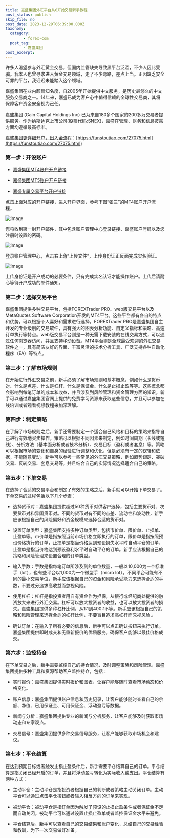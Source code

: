 ```yaml
---
title: 嘉盛集团外汇平台从0开始交易新手教程
post_status: publish
skip_file: no
post_date: 2023-12-29T06:39:00.000Z
taxonomy:
  category:
        - forex-com
  post_tag:
        - 嘉盛集团
post_excerpt: 
---
```

许多人渴望参与外汇黄金交易，但国内监管缺失导致黑平台泛滥，不少人因此受骗。我本人也曾寻求进入黄金交易领域，走了不少弯路，差点上当。正因缺乏安全可靠的平台，我迟迟未能踏入这个领域。

嘉盛集团在业内颇具知名度，自2005年开始提供中文服务，是历史最悠久的中文服务交易商之一。14年来，嘉盛已成为客户心中值得信赖的全球性交易商，其将保障客户资金安全视为己任。

嘉盛集团 (Gain Capital Holdings Inc) 已为来自180多个国家的200多万交易者提供服务。作为纳斯达克上市公司(股票代码:SNEX)，嘉盛在管理、财务和信息披露方面均遵循最高标准。

[嘉盛集团更详细开户，出入金流程](https://funstoutiao.com/27075.html)：[https://funstoutiao.com/27075.html](https://funstoutiao.com/27075.html)

### 第一步：开设账户

* [嘉盛集团MT4账户开户链接](https://s.ssgg.net/jsmt4)

* [嘉盛集团MT5账户开户链接](https://s.ssgg.net/jsmt5)

* [嘉盛专属交易平台开户链接](https://s.ssgg.net/js)

点击上面对应的开户链接，进入开户界面，参考下图“张三”的MT4账户开户流程。

![Image](https://prod-files-secure.s3.us-west-2.amazonaws.com/39ed1227-6d7d-4570-be36-9ccd4a2c4241/7a167aea-686b-400d-af59-4e18eb607a40/640.png?X-Amz-Algorithm=AWS4-HMAC-SHA256&X-Amz-Content-Sha256=UNSIGNED-PAYLOAD&X-Amz-Credential=ASIAZI2LB46624DM2GGW%2F20250215%2Fus-west-2%2Fs3%2Faws4_request&X-Amz-Date=20250215T101312Z&X-Amz-Expires=3600&X-Amz-Security-Token=IQoJb3JpZ2luX2VjEBoaCXVzLXdlc3QtMiJHMEUCIC1Klonid4290Npptj9h018PItsu60%2BT5K672GrXoLi%2FAiEA%2BuUiYsUUR0oh2RteL5fdFZEVDVGj698nOj6CsL2sHzAq%2FwMIQxAAGgw2Mzc0MjMxODM4MDUiDCxzxKBh2WYOJAmz%2BSrcA57mQUTjnaLVu6vtNy2%2BFWDqvKTDO9KkGXk3CsQ4%2FZd8fgpVUn07%2FcYVeBHZv551PArW2hzXzz7WF0xVywkhNRvotKSXjujNlQOyjdiR9vty75v2DGKlmjSPVk3j%2BJL97LBkz8ZwhrIMX9zirGS9cy3QqEY6jvyVsakCUGrffOe235U%2FKM9yzxRd2tbitirK%2BDowbHBvDDFUcTtFubPsG%2Bwt%2ButZ8CFSFvKf9WVvUeIbTG%2BTgkK7o%2B5susGOrXsbYosHuEpEwFWmGZBSfFbFpA7nyhb2LxqfWdcfL0b1AgRIRLOArxl3D%2BVrAJn595V7KB8IRpIHFVfMMPZCXlPeWia6fnFA2PTF12hM%2B0PFJx0egcD3ZGPfHTKIMBLMbUIlSuI%2FzyTPoYSuT4kYKdhb9jUNjCnIPRwxvMMi6XE5NT2VYwrGBaIjkZQnWQbbCeB%2F1Swm0OMqeZltKfnNsFdsowL6PDLpM%2B5rsuJHGfHKPmhPLhgQVR4xyChRLyuQKJ1TGQEukuJTsAWeSjaKxm9HpJN1%2BDFZ8XK%2FPXk7JLXcrHPmJtppIr9Lcz9v8b6dnZouRoZB2GORJC%2BAnryeyBP0mzhM4QLlDvYQ5%2B3XmDABKi5WU3VlSrLDaWVFN7XRMLO9wb0GOqUBsm04slVmC3b3j4Rt32oPZMNKTUg9%2B085WfrPXQh%2B8tmQFWo4DIDGlZrvtyBEn3VaUT6eV0s3r0wRKUVUzVgVQ1AthmDsq7ZcGjNhX371V6nbksFLbl6%2Fjv6DBVZFmccYjryAr%2F7AOBN2wDppSBKYsvPpR8f5Qg3nbDEA%2FmEw1mI1XulLADMtSdO4HXkxKlmhnknoeeqyc1FqsnQceySc6H8iFmXV&X-Amz-Signature=681e529009d6c1e17637c6277bf687ac519adf4b23579bddce1d4ac38eae9dd1&X-Amz-SignedHeaders=host&x-id=GetObject)

您将收到第一封开户邮件，其中包含账户管理中心登录链接、嘉盛账户号码以及您注册时设置的密码。

![Image](https://prod-files-secure.s3.us-west-2.amazonaws.com/39ed1227-6d7d-4570-be36-9ccd4a2c4241/eaa1c6b3-2877-4284-a0e1-530e222c27fb/image.png?X-Amz-Algorithm=AWS4-HMAC-SHA256&X-Amz-Content-Sha256=UNSIGNED-PAYLOAD&X-Amz-Credential=ASIAZI2LB46624DM2GGW%2F20250215%2Fus-west-2%2Fs3%2Faws4_request&X-Amz-Date=20250215T101312Z&X-Amz-Expires=3600&X-Amz-Security-Token=IQoJb3JpZ2luX2VjEBoaCXVzLXdlc3QtMiJHMEUCIC1Klonid4290Npptj9h018PItsu60%2BT5K672GrXoLi%2FAiEA%2BuUiYsUUR0oh2RteL5fdFZEVDVGj698nOj6CsL2sHzAq%2FwMIQxAAGgw2Mzc0MjMxODM4MDUiDCxzxKBh2WYOJAmz%2BSrcA57mQUTjnaLVu6vtNy2%2BFWDqvKTDO9KkGXk3CsQ4%2FZd8fgpVUn07%2FcYVeBHZv551PArW2hzXzz7WF0xVywkhNRvotKSXjujNlQOyjdiR9vty75v2DGKlmjSPVk3j%2BJL97LBkz8ZwhrIMX9zirGS9cy3QqEY6jvyVsakCUGrffOe235U%2FKM9yzxRd2tbitirK%2BDowbHBvDDFUcTtFubPsG%2Bwt%2ButZ8CFSFvKf9WVvUeIbTG%2BTgkK7o%2B5susGOrXsbYosHuEpEwFWmGZBSfFbFpA7nyhb2LxqfWdcfL0b1AgRIRLOArxl3D%2BVrAJn595V7KB8IRpIHFVfMMPZCXlPeWia6fnFA2PTF12hM%2B0PFJx0egcD3ZGPfHTKIMBLMbUIlSuI%2FzyTPoYSuT4kYKdhb9jUNjCnIPRwxvMMi6XE5NT2VYwrGBaIjkZQnWQbbCeB%2F1Swm0OMqeZltKfnNsFdsowL6PDLpM%2B5rsuJHGfHKPmhPLhgQVR4xyChRLyuQKJ1TGQEukuJTsAWeSjaKxm9HpJN1%2BDFZ8XK%2FPXk7JLXcrHPmJtppIr9Lcz9v8b6dnZouRoZB2GORJC%2BAnryeyBP0mzhM4QLlDvYQ5%2B3XmDABKi5WU3VlSrLDaWVFN7XRMLO9wb0GOqUBsm04slVmC3b3j4Rt32oPZMNKTUg9%2B085WfrPXQh%2B8tmQFWo4DIDGlZrvtyBEn3VaUT6eV0s3r0wRKUVUzVgVQ1AthmDsq7ZcGjNhX371V6nbksFLbl6%2Fjv6DBVZFmccYjryAr%2F7AOBN2wDppSBKYsvPpR8f5Qg3nbDEA%2FmEw1mI1XulLADMtSdO4HXkxKlmhnknoeeqyc1FqsnQceySc6H8iFmXV&X-Amz-Signature=46f20e555436161d98f27054ba69904ebf10ee64e6d5fe876dadb421a25bacd9&X-Amz-SignedHeaders=host&x-id=GetObject)

登录账户管理中心，点击右上角“上传文件”，上传身份证正反面完成实名验证。

![Image](https://prod-files-secure.s3.us-west-2.amazonaws.com/39ed1227-6d7d-4570-be36-9ccd4a2c4241/54090639-09fc-46b4-a135-e0289f707147/image.png?X-Amz-Algorithm=AWS4-HMAC-SHA256&X-Amz-Content-Sha256=UNSIGNED-PAYLOAD&X-Amz-Credential=ASIAZI2LB46624DM2GGW%2F20250215%2Fus-west-2%2Fs3%2Faws4_request&X-Amz-Date=20250215T101312Z&X-Amz-Expires=3600&X-Amz-Security-Token=IQoJb3JpZ2luX2VjEBoaCXVzLXdlc3QtMiJHMEUCIC1Klonid4290Npptj9h018PItsu60%2BT5K672GrXoLi%2FAiEA%2BuUiYsUUR0oh2RteL5fdFZEVDVGj698nOj6CsL2sHzAq%2FwMIQxAAGgw2Mzc0MjMxODM4MDUiDCxzxKBh2WYOJAmz%2BSrcA57mQUTjnaLVu6vtNy2%2BFWDqvKTDO9KkGXk3CsQ4%2FZd8fgpVUn07%2FcYVeBHZv551PArW2hzXzz7WF0xVywkhNRvotKSXjujNlQOyjdiR9vty75v2DGKlmjSPVk3j%2BJL97LBkz8ZwhrIMX9zirGS9cy3QqEY6jvyVsakCUGrffOe235U%2FKM9yzxRd2tbitirK%2BDowbHBvDDFUcTtFubPsG%2Bwt%2ButZ8CFSFvKf9WVvUeIbTG%2BTgkK7o%2B5susGOrXsbYosHuEpEwFWmGZBSfFbFpA7nyhb2LxqfWdcfL0b1AgRIRLOArxl3D%2BVrAJn595V7KB8IRpIHFVfMMPZCXlPeWia6fnFA2PTF12hM%2B0PFJx0egcD3ZGPfHTKIMBLMbUIlSuI%2FzyTPoYSuT4kYKdhb9jUNjCnIPRwxvMMi6XE5NT2VYwrGBaIjkZQnWQbbCeB%2F1Swm0OMqeZltKfnNsFdsowL6PDLpM%2B5rsuJHGfHKPmhPLhgQVR4xyChRLyuQKJ1TGQEukuJTsAWeSjaKxm9HpJN1%2BDFZ8XK%2FPXk7JLXcrHPmJtppIr9Lcz9v8b6dnZouRoZB2GORJC%2BAnryeyBP0mzhM4QLlDvYQ5%2B3XmDABKi5WU3VlSrLDaWVFN7XRMLO9wb0GOqUBsm04slVmC3b3j4Rt32oPZMNKTUg9%2B085WfrPXQh%2B8tmQFWo4DIDGlZrvtyBEn3VaUT6eV0s3r0wRKUVUzVgVQ1AthmDsq7ZcGjNhX371V6nbksFLbl6%2Fjv6DBVZFmccYjryAr%2F7AOBN2wDppSBKYsvPpR8f5Qg3nbDEA%2FmEw1mI1XulLADMtSdO4HXkxKlmhnknoeeqyc1FqsnQceySc6H8iFmXV&X-Amz-Signature=9f0adf6ea11cddbf92290cdb8019eb3a2749012a71df2531b69fcd21cd5c6b3b&X-Amz-SignedHeaders=host&x-id=GetObject)

上传身份证是开户成功的必要条件，只有完成实名认证才能操作账户。上传后请耐心等待开户成功的邮件通知。

### 第二步：选择交易平台

嘉盛集团提供多种交易平台，包括FOREXTrader PRO、web版交易平台以及MetaQuotes Software Corporation开发的MT4平台。这些平台都有各自的特点和优势，可以根据个人喜好和需求进行选择。FOREXTrader PRO是嘉盛集团自主开发的专业级别的交易软件，具有强大的图表分析功能、自定义指标和策略、高速订单执行等特点。web版交易平台则是一种无需下载安装的在线交易方式，可以通过任何浏览器访问，并且支持移动设备。MT4平台则是全球最受欢迎的外汇交易软件之一，具有简洁友好的界面、丰富灵活的技术分析工具、广泛支持各种自动化程序（EA）等特点。

### 第三步：了解市场规则

在开始进行外汇交易之前，新手必须了解市场规则和基本概念，例如什么是货币对、什么是点差、什么是杠杆、什么是保证金、什么是止损止盈等等。这些概念都会影响到每笔订单的成本和收益，并且涉及到风险管理和资金管理方面的知识。新手可以通过嘉盛集团官网上提供的免费学习资源来获取这些信息，并且可以参加在线培训或者观看视频教程来加深理解。

### 第四步：制定策略

在了解了市场规则之后，新手还需要制定一个适合自己风格和目标的策略来指导自己进行有效地买卖操作。策略可以根据不同因素来制定，例如时间周期（长线或短线）、分析方法（基本面分析或者技术分析）、交易目标（盈利或者套息）等。策略可以根据市场的变化和自身的经验进行调整和优化，但是必须有一定的逻辑和依据，不能随意变动。新手可以参考一些常见的外汇交易策略，例如趋势跟踪、突破交易、反转交易、套息交易等，并且结合自己的实际情况选择适合自己的策略。

### 第五步：下单交易

在选择了合适的交易平台和制定了有效的策略之后，新手就可以开始下单交易了。下单交易的过程包括以下几个步骤：

* 选择货币对：嘉盛集团提供超过50种货币对供客户选择，包括主要货币对、次要货币对和异国货币对。不同的货币对有不同的点差、流动性和波动性，新手应该根据自己的风险偏好和资金规模来选择合适的货币对。

* 设置订单类型：嘉盛集团支持多种订单类型，包括市价单、限价单、止损单、止盈单等。市价单是指按照当前市场价格立即执行的订单，限价单是指按照预设价格执行的订单，止损单是指当价格达到预设损失水平时自动平仓的订单，止盈单是指当价格达到预设盈利水平时自动平仓的订单。新手应该根据自己的策略和风险管理来设置合理的订单类型。

* 输入手数：手数是指每笔订单所涉及到的单位数量，一般以10,000为一个标准手（lot），也有些平台以1,000为一个微型手（micro lot）。不同平台可能有不同的最小交易单位，新手应该根据自己的资金和风险承受能力来选择合适的手数，不要过分追求高收益而忽视风险。

* 使用杠杆：杠杆是指投资者用自有资金作为担保，从银行或经纪商处提供的融资放大来进行外汇交易。杠杆可以放大投资者的收益，也可以放大投资者的损失。嘉盛集团提供多种杠杆比例，从1:1到400:1不等。新手应该根据自己的策略和风险管理来选择合适的杠杆比例，不要盲目追求高杠杆而忽视风险 。

* 确认订单：在输入了所有必要的信息后，新手可以点击确认按钮来执行订单。嘉盛集团提供即时成交和无重新报价的优质服务，确保客户能够以最佳价格成交。

### 第六步：监控持仓

在下单交易之后，新手需要监控自己的持仓情况，及时调整策略和风险管理。嘉盛集团提供多种工具和资源帮助客户监控持仓，包括：

* 实时报价：嘉盛集团提供实时报价和图表，让客户能够随时查看市场动态和价格变化。

* 账户信息：嘉盛集团提供账户信息和历史记录，让客户能够随时查看自己的余额、净值、已用保证金、可用保证金、浮动盈亏等数据。

* 新闻与分析：嘉盛集团提供专业的新闻与分析服务，让客户能够及时获取市场动态和专家观点。

* 交易信号：嘉盛集团提供多种交易信号服务，让客户能够获取市场机会和建议。

### 第七步：平仓结算

在达到预期目标或者触发止损止盈条件后，新手需要平仓结算自己的订单。平仓结算是指关闭已经开启的订单，并且将浮动盈亏转化为实际收入或支出。平仓结算有两种方式：

* 主动平仓：主动平仓是指投资者根据自己的判断或者策略主动关闭订单。主动平仓可以通过点击平仓按钮或者输入相反方向的订单来实现。

* 被动平仓：被动平仓是指订单因为触发了预设的止损止盈条件或者保证金不足而自动关闭。被动平仓可以通过设置止损止盈单或者监控保证金水平来避免。

* 平仓结算后，新手可以查看自己的交易结果和账户变化，总结自己的交易经验和教训，为下一次交易做好准备。